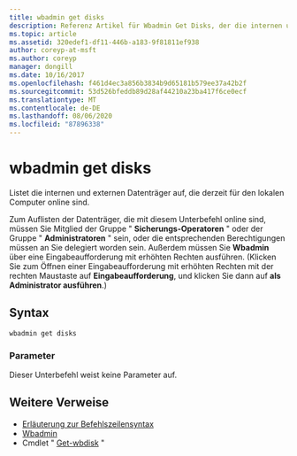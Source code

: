 ```yaml
---
title: wbadmin get disks
description: Referenz Artikel für Wbadmin Get Disks, der die internen und externen Datenträger auflistet, die derzeit für den lokalen Computer online sind.
ms.topic: article
ms.assetid: 320edef1-df11-446b-a183-9f81811ef938
author: coreyp-at-msft
ms.author: coreyp
manager: dongill
ms.date: 10/16/2017
ms.openlocfilehash: f461d4ec3a856b3834b9d65181b579ee37a42b2f
ms.sourcegitcommit: 53d526bfeddb89d28af44210a23ba417f6ce0ecf
ms.translationtype: MT
ms.contentlocale: de-DE
ms.lasthandoff: 08/06/2020
ms.locfileid: "87896338"
---
```

# <a name="wbadmin-get-disks"></a>wbadmin get disks



Listet die internen und externen Datenträger auf, die derzeit für den lokalen Computer online sind.

Zum Auflisten der Datenträger, die mit diesem Unterbefehl online sind, müssen Sie Mitglied der Gruppe " **Sicherungs-Operatoren** " oder der Gruppe " **Administratoren** " sein, oder die entsprechenden Berechtigungen müssen an Sie delegiert worden sein. Außerdem müssen Sie **Wbadmin** über eine Eingabeaufforderung mit erhöhten Rechten ausführen. (Klicken Sie zum Öffnen einer Eingabeaufforderung mit erhöhten Rechten mit der rechten Maustaste auf **Eingabeaufforderung**, und klicken Sie dann auf **als Administrator ausführen**.)

## <a name="syntax"></a>Syntax

```
wbadmin get disks
```

### <a name="parameters"></a>Parameter

Dieser Unterbefehl weist keine Parameter auf.

## <a name="additional-references"></a>Weitere Verweise

- [Erläuterung zur Befehlszeilensyntax](command-line-syntax-key.md)
-   [Wbadmin](wbadmin.md)
-   Cmdlet " [Get-wbdisk](/powershell/module/windowserverbackup/?view=winserver2012r2-ps) "
